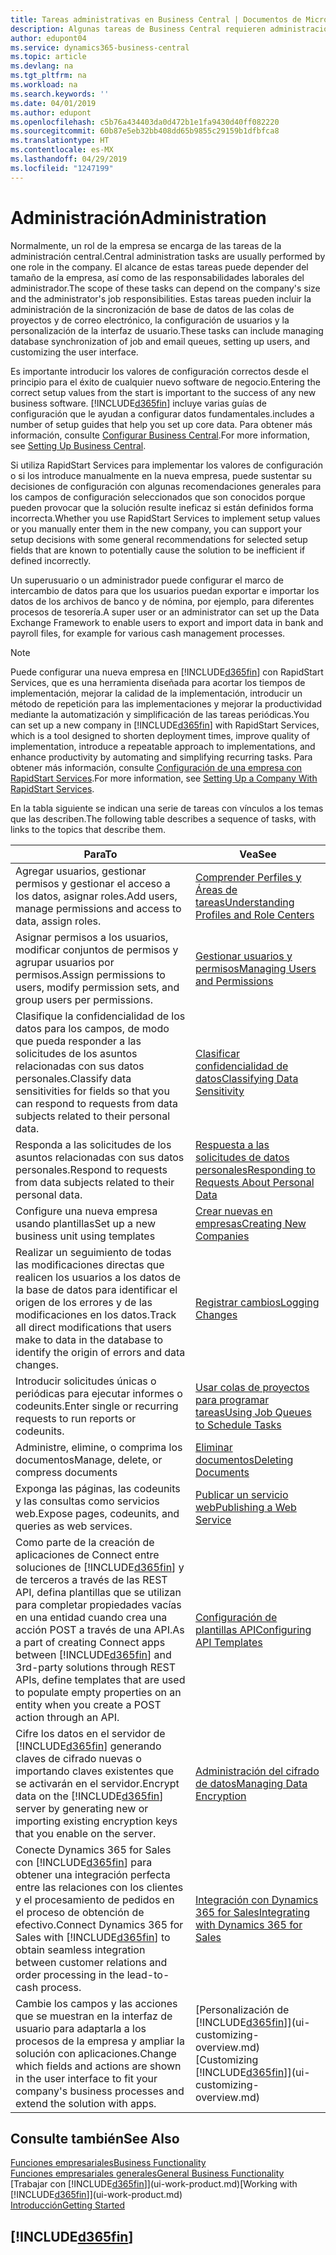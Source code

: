 ```yaml
---
title: Tareas administrativas en Business Central | Documentos de Microsoft
description: Algunas tareas de Business Central requieren administración y configuración centrales. Consulte cuáles son aprenda y qué hacer.
author: edupont04
ms.service: dynamics365-business-central
ms.topic: article
ms.devlang: na
ms.tgt_pltfrm: na
ms.workload: na
ms.search.keywords: ''
ms.date: 04/01/2019
ms.author: edupont
ms.openlocfilehash: c5b76a434403da0d472b1e1fa9430d40ff082220
ms.sourcegitcommit: 60b87e5eb32bb408dd65b9855c29159b1dfbfca8
ms.translationtype: HT
ms.contentlocale: es-MX
ms.lasthandoff: 04/29/2019
ms.locfileid: "1247199"
---
```

# <a name="administration"></a><span data-ttu-id="06fcb-104">Administración</span><span class="sxs-lookup"><span data-stu-id="06fcb-104">Administration</span></span>
<span data-ttu-id="06fcb-105">Normalmente, un rol de la empresa se encarga de las tareas de la administración central.</span><span class="sxs-lookup"><span data-stu-id="06fcb-105">Central administration tasks are usually performed by one role in the company.</span></span> <span data-ttu-id="06fcb-106">El alcance de estas tareas puede depender del tamaño de la empresa, así como de las responsabilidades laborales del administrador.</span><span class="sxs-lookup"><span data-stu-id="06fcb-106">The scope of these tasks can depend on the company's size and the administrator's job responsibilities.</span></span> <span data-ttu-id="06fcb-107">Estas tareas pueden incluir la administración de la sincronización de base de datos de las colas de proyectos y de correo electrónico, la configuración de usuarios y la personalización de la interfaz de usuario.</span><span class="sxs-lookup"><span data-stu-id="06fcb-107">These tasks can include managing database synchronization of job and email queues, setting up users, and customizing the user interface.</span></span>  

<span data-ttu-id="06fcb-108">Es importante introducir los valores de configuración correctos desde el principio para el éxito de cualquier nuevo software de negocio.</span><span class="sxs-lookup"><span data-stu-id="06fcb-108">Entering the correct setup values from the start is important to the success of any new business software.</span></span> [!INCLUDE[d365fin](includes/d365fin_md.md)] <span data-ttu-id="06fcb-109">incluye varias guías de configuración que le ayudan a configurar datos fundamentales.</span><span class="sxs-lookup"><span data-stu-id="06fcb-109">includes a number of setup guides that help you set up core data.</span></span> <span data-ttu-id="06fcb-110">Para obtener más información, consulte [Configurar Business Central](setup.md).</span><span class="sxs-lookup"><span data-stu-id="06fcb-110">For more information, see [Setting Up Business Central](setup.md).</span></span>

<span data-ttu-id="06fcb-111">Si utiliza RapidStart Services para implementar los valores de configuración o si los introduce manualmente en la nueva empresa, puede sustentar su decisiones de configuración con algunas recomendaciones generales para los campos de configuración seleccionados que son conocidos porque pueden provocar que la solución resulte ineficaz si están definidos forma incorrecta.</span><span class="sxs-lookup"><span data-stu-id="06fcb-111">Whether you use RapidStart Services to implement setup values or you manually enter them in the new company, you can support your setup decisions with some general recommendations for selected setup fields that are known to potentially cause the solution to be inefficient if defined incorrectly.</span></span>  

<span data-ttu-id="06fcb-112">Un superusuario o un administrador puede configurar el marco de intercambio de datos para que los usuarios puedan exportar e importar los datos de los archivos de banco y de nómina, por ejemplo, para diferentes procesos de tesorería.</span><span class="sxs-lookup"><span data-stu-id="06fcb-112">A super user or an administrator can set up the Data Exchange Framework to enable users to export and import data in bank and payroll files, for example for various cash management processes.</span></span>

> [!NOTE]
> <span data-ttu-id="06fcb-113">Puede configurar una nueva empresa en [!INCLUDE[d365fin](includes/d365fin_md.md)] con RapidStart Services, que es una herramienta diseñada para acortar los tiempos de implementación, mejorar la calidad de la implementación, introducir un método de repetición para las implementaciones y mejorar la productividad mediante la automatización y simplificación de las tareas periódicas.</span><span class="sxs-lookup"><span data-stu-id="06fcb-113">You can set up a new company in [!INCLUDE[d365fin](includes/d365fin_md.md)] with RapidStart Services, which is a tool designed to shorten deployment times, improve quality of implementation, introduce a repeatable approach to implementations, and enhance productivity by automating and simplifying recurring tasks.</span></span> <span data-ttu-id="06fcb-114">Para obtener más información, consulte [Configuración de una empresa con RapidStart Services](admin-set-up-a-company-with-rapidstart.md).</span><span class="sxs-lookup"><span data-stu-id="06fcb-114">For more information, see [Setting Up a Company With RapidStart Services](admin-set-up-a-company-with-rapidstart.md).</span></span>

<span data-ttu-id="06fcb-115">En la tabla siguiente se indican una serie de tareas con vínculos a los temas que las describen.</span><span class="sxs-lookup"><span data-stu-id="06fcb-115">The following table describes a sequence of tasks, with links to the topics that describe them.</span></span>   

|<span data-ttu-id="06fcb-116">**Para**</span><span class="sxs-lookup"><span data-stu-id="06fcb-116">**To**</span></span>|<span data-ttu-id="06fcb-117">**Vea**</span><span class="sxs-lookup"><span data-stu-id="06fcb-117">**See**</span></span>|  
|------------|-------------|  
|<span data-ttu-id="06fcb-118">Agregar usuarios, gestionar permisos y gestionar el acceso a los datos, asignar roles.</span><span class="sxs-lookup"><span data-stu-id="06fcb-118">Add users, manage permissions and access to data, assign roles.</span></span>|[<span data-ttu-id="06fcb-119">Comprender Perfiles y Áreas de tareas</span><span class="sxs-lookup"><span data-stu-id="06fcb-119">Understanding Profiles and Role Centers</span></span>](admin-users-profiles-roles.md)|  
|<span data-ttu-id="06fcb-120">Asignar permisos a los usuarios, modificar conjuntos de permisos y agrupar usuarios por permisos.</span><span class="sxs-lookup"><span data-stu-id="06fcb-120">Assign permissions to users, modify permission sets, and group users per permissions.</span></span>|[<span data-ttu-id="06fcb-121">Gestionar usuarios y permisos</span><span class="sxs-lookup"><span data-stu-id="06fcb-121">Managing Users and Permissions</span></span>](ui-how-users-permissions.md)|
|<span data-ttu-id="06fcb-122">Clasifique la confidencialidad de los datos para los campos, de modo que pueda responder a las solicitudes de los asuntos relacionadas con sus datos personales.</span><span class="sxs-lookup"><span data-stu-id="06fcb-122">Classify data sensitivities for fields so that you can respond to requests from data subjects related to their personal data.</span></span>|[<span data-ttu-id="06fcb-123">Clasificar confidencialidad de datos</span><span class="sxs-lookup"><span data-stu-id="06fcb-123">Classifying Data Sensitivity</span></span>](admin-classifying-data-sensitivity.md)|
|<span data-ttu-id="06fcb-124">Responda a las solicitudes de los asuntos relacionadas con sus datos personales.</span><span class="sxs-lookup"><span data-stu-id="06fcb-124">Respond to requests from data subjects related to their personal data.</span></span>|[<span data-ttu-id="06fcb-125">Respuesta a las solicitudes de datos personales</span><span class="sxs-lookup"><span data-stu-id="06fcb-125">Responding to Requests About Personal Data</span></span>](admin-responding-to-requests-about-personal-data.md)|
|<span data-ttu-id="06fcb-126">Configure una nueva empresa usando plantillas</span><span class="sxs-lookup"><span data-stu-id="06fcb-126">Set up a new business unit using templates</span></span>|[<span data-ttu-id="06fcb-127">Crear nuevas en empresas</span><span class="sxs-lookup"><span data-stu-id="06fcb-127">Creating New Companies</span></span>](about-new-company.md)|
|<span data-ttu-id="06fcb-128">Realizar un seguimiento de todas las modificaciones directas que realicen los usuarios a los datos de la base de datos para identificar el origen de los errores y de las modificaciones en los datos.</span><span class="sxs-lookup"><span data-stu-id="06fcb-128">Track all direct modifications that users make to data in the database to identify the origin of errors and data changes.</span></span>|[<span data-ttu-id="06fcb-129">Registrar cambios</span><span class="sxs-lookup"><span data-stu-id="06fcb-129">Logging Changes</span></span>](across-log-changes.md)|  
|<span data-ttu-id="06fcb-130">Introducir solicitudes únicas o periódicas para ejecutar informes o codeunits.</span><span class="sxs-lookup"><span data-stu-id="06fcb-130">Enter single or recurring requests to run reports or codeunits.</span></span>|[<span data-ttu-id="06fcb-131">Usar colas de proyectos para programar tareas</span><span class="sxs-lookup"><span data-stu-id="06fcb-131">Using Job Queues to Schedule Tasks</span></span>](admin-job-queues-schedule-tasks.md)|  
|<span data-ttu-id="06fcb-132">Administre, elimine, o comprima los documentos</span><span class="sxs-lookup"><span data-stu-id="06fcb-132">Manage, delete, or compress documents</span></span>|[<span data-ttu-id="06fcb-133">Eliminar documentos</span><span class="sxs-lookup"><span data-stu-id="06fcb-133">Deleting Documents</span></span>](admin-manage-documents.md)|  
|<span data-ttu-id="06fcb-134">Exponga las páginas, las codeunits y las consultas como servicios web.</span><span class="sxs-lookup"><span data-stu-id="06fcb-134">Expose pages, codeunits, and queries as web services.</span></span>|[<span data-ttu-id="06fcb-135">Publicar un servicio web</span><span class="sxs-lookup"><span data-stu-id="06fcb-135">Publishing a Web Service</span></span>](across-how-publish-web-service.md)|
|<span data-ttu-id="06fcb-136">Como parte de la creación de aplicaciones de Connect entre soluciones de [!INCLUDE[d365fin](includes/d365fin_md.md)] y de terceros a través de las REST API, defina plantillas que se utilizan para completar propiedades vacías en una entidad cuando crea una acción POST a través de una API.</span><span class="sxs-lookup"><span data-stu-id="06fcb-136">As a part of creating Connect apps between [!INCLUDE[d365fin](includes/d365fin_md.md)] and 3rd-party solutions through REST APIs, define templates that are used to populate empty properties on an entity when you create a POST action through an API.</span></span>|[<span data-ttu-id="06fcb-137">Configuración de plantillas API</span><span class="sxs-lookup"><span data-stu-id="06fcb-137">Configuring API Templates</span></span>](admin-configuring-api-template.md)|
|<span data-ttu-id="06fcb-138">Cifre los datos en el servidor de [!INCLUDE[d365fin](includes/d365fin_md.md)] generando claves de cifrado nuevas o importando claves existentes que se activarán en el servidor.</span><span class="sxs-lookup"><span data-stu-id="06fcb-138">Encrypt data on the [!INCLUDE[d365fin](includes/d365fin_md.md)] server by generating new or importing existing encryption keys that you enable on the server.</span></span>|[<span data-ttu-id="06fcb-139">Administración del cifrado de datos</span><span class="sxs-lookup"><span data-stu-id="06fcb-139">Managing Data Encryption</span></span>](admin-manage-data-encryption.md)|
|<span data-ttu-id="06fcb-140">Conecte Dynamics 365 for Sales con [!INCLUDE[d365fin](includes/d365fin_md.md)] para obtener una integración perfecta entre las relaciones con los clientes y el procesamiento de pedidos en el proceso de obtención de efectivo.</span><span class="sxs-lookup"><span data-stu-id="06fcb-140">Connect Dynamics 365 for Sales with [!INCLUDE[d365fin](includes/d365fin_md.md)] to obtain seamless integration between customer relations and order processing in the lead-to-cash process.</span></span>|[<span data-ttu-id="06fcb-141">Integración con Dynamics 365 for Sales</span><span class="sxs-lookup"><span data-stu-id="06fcb-141">Integrating with Dynamics 365 for Sales</span></span>](admin-prepare-dynamics-365-for-sales-for-integration.md)|
|<span data-ttu-id="06fcb-142">Cambie los campos y las acciones que se muestran en la interfaz de usuario para adaptarla a los procesos de la empresa y ampliar la solución con aplicaciones.</span><span class="sxs-lookup"><span data-stu-id="06fcb-142">Change which fields and actions are shown in the user interface to fit your company's business processes and extend the solution with apps.</span></span>|<span data-ttu-id="06fcb-143">[Personalización de [!INCLUDE[d365fin](includes/d365fin_md.md)]](ui-customizing-overview.md)</span><span class="sxs-lookup"><span data-stu-id="06fcb-143">[Customizing [!INCLUDE[d365fin](includes/d365fin_md.md)]](ui-customizing-overview.md)</span></span>|

## <a name="see-also"></a><span data-ttu-id="06fcb-144">Consulte también</span><span class="sxs-lookup"><span data-stu-id="06fcb-144">See Also</span></span>
[<span data-ttu-id="06fcb-145">Funciones empresariales</span><span class="sxs-lookup"><span data-stu-id="06fcb-145">Business Functionality</span></span>](across-business-functionality.md)  
[<span data-ttu-id="06fcb-146">Funciones empresariales generales</span><span class="sxs-lookup"><span data-stu-id="06fcb-146">General Business Functionality</span></span>](ui-across-business-areas.md)  
<span data-ttu-id="06fcb-147">[Trabajar con [!INCLUDE[d365fin](includes/d365fin_md.md)]](ui-work-product.md)</span><span class="sxs-lookup"><span data-stu-id="06fcb-147">[Working with [!INCLUDE[d365fin](includes/d365fin_md.md)]](ui-work-product.md)</span></span>  
[<span data-ttu-id="06fcb-148">Introducción</span><span class="sxs-lookup"><span data-stu-id="06fcb-148">Getting Started</span></span>](product-get-started.md)    

## [!INCLUDE[d365fin](includes/free_trial_md.md)]  
